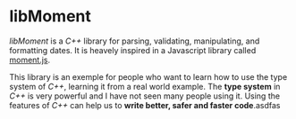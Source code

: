 # libMoment

*libMoment* is a *C++* library for parsing, validating, manipulating, and formatting dates. It is heavely inspired in a Javascript library called [moment.js](http://momentjs.com/).

This library is an exemple for people who want to learn how to use the type system of *C++*, learning it from a real world example.
The **type system** in *C++* is very powerful and I have not seen many people using it. Using the features of *C++* can help us to **write better, safer and faster code**.asdfas
